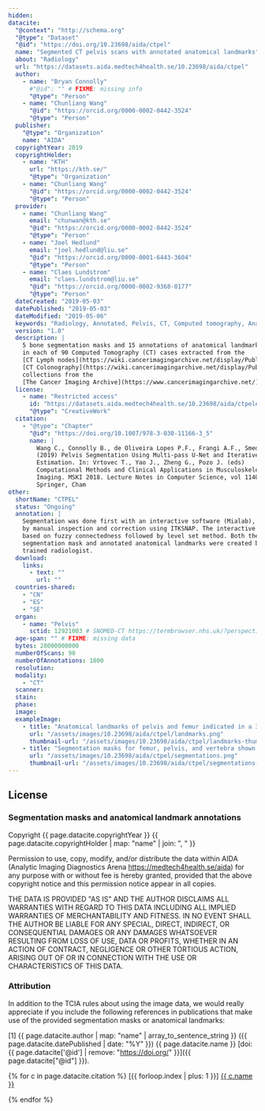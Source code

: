 ```yaml
---
hidden:
datacite:
  "@context": "http://schema.org"
  "@type": "Dataset"
  "@id": "https://doi.org/10.23698/aida/ctpel"
  name: "Segmented CT pelvis scans with annotated anatomical landmarks"
  about: "Radiology"
  url: "https://datasets.aida.medtech4health.se/10.23698/aida/ctpel"
  author:
    - name: "Bryan Connolly"
      #"@id": "" # FIXME: missing info
      "@type": "Person"
    - name: "Chunliang Wang"
      "@id": "https://orcid.org/0000-0002-0442-3524"
      "@type": "Person"
  publisher:
    "@type": "Organization"
    name: "AIDA"
  copyrightYear: 2019
  copyrightHolder:
    - name: "KTH"
      url: "https://kth.se/"
      "@type": "Organization"
    - name: "Chunliang Wang"
      "@id": "https://orcid.org/0000-0002-0442-3524"
      "@type": "Person"
  provider:
    - name: "Chunliang Wang"
      email: "chunwan@kth.se"
      "@id": "https://orcid.org/0000-0002-0442-3524"
      "@type": "Person"
    - name: "Joel Hedlund"
      email: "joel.hedlund@liu.se"
      "@id": "https://orcid.org/0000-0001-6443-3604"
      "@type": "Person"
    - name: "Claes Lundstrom"
      email: "claes.lundstrom@liu.se"
      "@id": "https://orcid.org/0000-0002-9368-0177"
      "@type": "Person"
  dateCreated: "2019-05-03"
  datePublished: "2019-05-03"
  dateModified: "2019-05-06"
  keywords: "Radiology, Annotated, Pelvis, CT, Computed tomography, Anatomical landmarks, Bone segmentation"
  version: "1.0"
  description: |
    5 bone segmentation masks and 15 annotations of anatomical landmarks for pelvis bones
    in each of 90 Computed Tomography (CT) cases extracted from the
    [CT Lymph nodes](https://wiki.cancerimagingarchive.net/display/Public/CT+Lymph+Nodes) and
    [CT Colonography](https://wiki.cancerimagingarchive.net/display/Public/CT+COLONOGRAPHY)
    collections from the
    [The Cancer Imaging Archive](https://www.cancerimagingarchive.net/) (TCIA).
  license:
    - name: "Restricted access"
      id: "https://datasets.aida.medtech4health.se/10.23698/aida/ctpel#license"
      "@type": "CreativeWork"
  citation:
    - "@type": "Chapter"
      "@id": "https://doi.org/10.1007/978-3-030-11166-3_5"
      name: |
        Wang C., Connolly B., de Oliveira Lopes P.F., Frangi A.F., Smedby Ö.
        (2019) Pelvis Segmentation Using Multi-pass U-Net and Iterative Shape
        Estimation. In: Vrtovec T., Yao J., Zheng G., Pozo J. (eds)
        Computational Methods and Clinical Applications in Musculoskeletal
        Imaging. MSKI 2018. Lecture Notes in Computer Science, vol 11404.
        Springer, Cham
other:
  shortName: "CTPEL"
  status: "Ongoing"
  annotation: |
    Segmentation was done first with an interactive software (Mialab), followed
    by manual inspection and correction using ITKSNAP. The interactive method is
    based on fuzzy connectedness followed by level set method. Both the
    segmentation mask and annotated anatomical landmarks were created by a
    trained radiologist.
  download:
    links:
      - text: ""
        url: ""
  countries-shared:
    - "CN"
    - "ES"
    - "SE"
  organ:
    - name: "Pelvis"
      sctid: 12921003 # SNOMED-CT https://termbrowser.nhs.uk/?perspective=full&conceptId1=%s
  age-span: "" # FIXME: missing data
  bytes: 28000000000
  numberOfScans: 90
  numberOfAnnotations: 1800
  resolution:
  modality:
    - "CT"
  scanner:
  stain:
  phase:
  image:
  exampleImage:
    - title: "Anatomical landmarks of pelvis and femur indicated in a 3d volume rendered image."
      url: "/assets/images/10.23698/aida/ctpel/landmarks.png"
      thumbnail-url: "/assets/images/10.23698/aida/ctpel/landmarks-thumbnail.png"
    - title: "Segmentation masks for femur, pelvis, and vertebra shown in a frontal plane CT image."
      url: "/assets/images/10.23698/aida/ctpel/segmentations.png"
      thumbnail-url: "/assets/images/10.23698/aida/ctpel/segmentations-thumbnail.png"
---
```

## License

### Segmentation masks and anatomical landmark annotations
Copyright
{{ page.datacite.copyrightYear }}
{{ page.datacite.copyrightHolder | map: "name" |  join: ", " }}

Permission to use, copy, modify, and/or distribute the data within AIDA (Analytic
Imaging Diagnostics Arena https://medtech4health.se/aida) for any purpose with
or without fee is hereby granted, provided that the above copyright notice and
this permission notice appear in all copies.

THE DATA IS PROVIDED "AS IS" AND THE AUTHOR DISCLAIMS ALL WARRANTIES WITH REGARD
TO THIS DATA INCLUDING ALL IMPLIED WARRANTIES OF MERCHANTABILITY AND FITNESS. IN
NO EVENT SHALL THE AUTHOR BE LIABLE FOR ANY SPECIAL, DIRECT, INDIRECT, OR
CONSEQUENTIAL DAMAGES OR ANY DAMAGES WHATSOEVER RESULTING FROM LOSS OF USE, DATA
OR PROFITS, WHETHER IN AN ACTION OF CONTRACT, NEGLIGENCE OR OTHER TORTIOUS
ACTION, ARISING OUT OF OR IN CONNECTION WITH THE USE OR CHARACTERISTICS OF THIS
DATA.

### Attribution
In addition to the TCIA rules about using the image data, we would really
appreciate if you include the following references in publications that make use
of the provided segmentation masks or anatomical landmarks:

[1] {{ page.datacite.author | map: "name" | array_to_sentence_string }}
({{ page.datacite.datePublished | date: "%Y" }})
{{ page.datacite.name }}
[doi:{{ page.datacite['@id'] | remove: "https://doi.org/" }}]({{ page.datacite["@id"] }}).

{% for c in page.datacite.citation %}
  [{{ forloop.index | plus: 1 }}]
  [{{ c.name }}]({{c["@id"]}})

{% endfor %}
